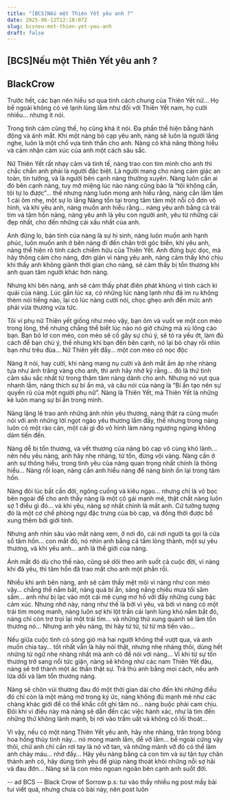 ```yaml
---
title: "[BCS]Nếu một Thiên Yết yêu anh ?"
date: 2025-06-12T12:18:07Z
slug: bcsneu-mot-thien-yet-yeu-anh
draft: false
---
```


## [BCS]Nếu một Thiên Yết yêu anh ?

## BlackCrow

Trước hết, các bạn nên hiểu sơ qua tính cách chung của Thiên Yết nữ… Họ bề ngoài không có vẻ lạnh lùng lắm như đối với Thiên Yết nam, họ cười nhiều… nhưng ít nói. 

Trong tình cảm cũng thế, họ cũng khá ít nói. Đa phần thể hiện bằng hành động và ánh mắt.
Khi một nàng bò cạp yêu anh, nàng sẽ luôn là người lắng nghe, luôn là một chổ vựa tinh thần cho anh. Nàng có khả năng thông hiểu và cảm nhận cảm xúc của anh một cách sâu sắc.

Nữ Thiên Yết rất nhạy cảm và tinh tế, nàng trao con tim mình cho anh thì chắc chắn anh phải là người đặc biệt. Là người mang cho nàng cảm giác an toàn, tin tưởng, và là người bên cạnh nàng thường xuyên. Nàng luôn cần ai đó bên cạnh nàng, tuy mở miệng lúc nào nàng cũng bảo là “tôi không cần, tôi tự lo được”… thế nhưng nàng luôn mong anh hiểu rằng, nàng cần lắm lắm 1 cái ôm nhẹ, một sự lo lắng
Nàng tồn tại trong tâm tâm một nỗi cô đơn vô hình, và khi yêu anh, nàng muốn anh hiểu rằng… nàng yêu anh bằng cả trái tim và tâm hồn nàng, nàng yêu anh là yêu con người anh, yêu từ những cái đẹp nhất, cho đến những cái xấu nhất của anh. 

Anh đừng lo, bản tính của nàng là sự hi sinh, nàng luôn muốn anh hạnh phúc, luôn muốn anh ở bên nàng đi đến chân trời góc biển, khi yêu anh, nàng thể hiện rõ tính cách chiếm hữu của Thiên Yết. Anh đừng bực dọc, mà hãy thông cảm cho nàng, đơn giản vì nàng yêu anh, nàng cảm thấy khó chịu khi thấy anh không giành thời gian cho nàng, sẽ cảm thấy bị tổn thương khi anh quan tâm người khác hơn nàng.

Nhưng khi bên nàng, anh sẽ cảm thấy phát điên phát khùng vì tính cách kì quái của nàng. Lúc gần lúc xa, có những lúc nàng lạnh như đá im ru không thèm nói tiếng nào, lại có lúc nàng cười nói, chọc ghẹo anh đến mức anh phải vừa thương vừa tức. 

Tôi ví phụ nữ Thiên yết giống như mèo vậy, bạn ôm và vuốt ve một con mèo trong lòng, thế nhưng chẳng thể biết lúc nào nó giở chứng mà xù lông cào bạn. Bạn bỏ lơ con mèo, con mèo sẽ cố gây sự chú ý, sẽ tỏ ra yếu ớt, làm đủ cách để bạn chú ý, thế nhưng khi bạn đến bên cạnh, nó lại bỏ chạy rồi nhìn bạn như trêu đùa… Nữ Thiên yết đấy… một con mèo có nọc độc

Nàng ít nói, hay cười, khi nàng mang nụ cười và ánh mắt ấm áp nhẹ nhàng tựa như ánh trăng vàng cho anh, thì anh hãy nhớ kỹ rằng… đó là thứ tình cảm sâu sắc nhất từ trong thâm tâm nàng dành cho anh. Nhưng nó vụt qua nhanh lắm, nàng thích sự bí ẩn mà, và câu nói của nàng là “Bí ẩn tạo nên sự quyến rũ của một người phụ nữ”. Nàng là Thiên Yết, mà Thiên Yết là những kẻ luôn mang sự bí ẩn trong mình. 

Nàng lặng lẽ trao anh những ánh nhìn yêu thương, nàng thật ra cũng muốn nói với anh những lời ngọt ngào yêu thương lắm đấy, thế nhưng trong nàng luôn có một rào cản, một cái gì đó vô hình làm nàng ngượng ngùng không dám tiến đến. 

Nàng dễ bị tổn thương, và vết thương của nàng bò cạp vô cùng khó lành… nên nếu yêu nàng, anh hãy nhẹ nhàng, từ tốn, đừng vội vàng. Nàng cần ở anh sự thông hiểu, trong tình yêu của nàng quan trọng nhất chính là thông hiểu… Nàng rối loạn, nàng cần anh hiểu nàng để nàng bình ổn lại trong tâm hồn. 

Nàng đôi lúc bất cần đời, ngông cuồng và kiêu ngạo… nhưng chỉ là vỏ bọc bên ngoài để cho anh thấy nàng là một cô gái mạnh mẽ, thật chất nàng luôn sợ 1 điều gì đó… và khi yêu, nàng sợ nhất chính là mất anh. Cứ tưởng tượng đó là một cơ chế phòng ngự đặc trưng của bò cạp, và đồng thời được bổ xung thêm bởi giới tính.

Nhưng anh nhìn sâu vào mắt nàng xem, ở nơi đó, cái nơi người ta gọi là cửa sổ tâm hồn… con mắt đó, nó nhìn anh bằng cả tấm lòng thành, một sự yêu thương, và khi yêu anh… anh là thế giới của nàng.

Ánh mắt đó dù cho thế nào, cũng sẽ dõi theo anh suốt cả cuộc đời, vì nàng khi đã yêu, thì tâm hồn đã trao mất cho anh một phần rồi. 

Nhiều khi anh bên nàng, anh sẽ cảm thấy mệt mõi vì nàng như con mèo vậy… chẳng thể nắm bắt, nàng quá bí ẩn, sáng nắng chiều mưa tối sâm sẩm… anh như bị lạc vào một cái mê cung mơ hồ với đầy những cung bậc cảm xúc. Nhưng nhớ này, nàng như thế là bởi vì yêu, và bởi vì nàng có một trái tim mong manh, nàng luôn sợ khi lột trần cái lạnh lùng khó nắm bắt đó, nàng chỉ còn trơ trọi lại một trái tim… và những thứ xung quanh sẽ làm tổn thương nó…
Nhưng anh yêu nàng, thì hãy từ từ, từ từ mà tiến vào…

Nếu giữa cuộc tình có sóng gió mà hai người không thể vượt qua, và anh muốn chia tay… tốt nhất vẫn là hãy nói thật, nhưng nhẹ nhàng thôi, dùng hết những từ ngữ nhẹ nhàng nhất mà anh có để nói với nàng… Vì khi từ sự tổn thương trở sang nổi tức giận, nàng sẽ không như các nam Thiên Yết đâu, nàng sẽ trở thành một ác thần thật sự. Trả thù anh bằng mọi cách, nếu anh lừa dối và làm tổn thương nàng.

Nàng sẽ chôn vùi thương đau đó một thời gian dài cho đến khi những điều đó chỉ còn là một mảng mờ trong ký ức, nàng không đủ mạnh mẽ như các chàng khác giới để có thể khắc cốt ghi tâm nó… nàng buộc phải cam chịu. Đôi khi vì điều này mà nàng sẽ dẫn đến các việc hành xác, như là tìm đến những thứ không lành mạnh, bị rơi vào trầm uất và không có lối thoát… 

Vì vậy, nếu có một nàng Thiên Yết yêu anh, hãy nhẹ nhàng, trân trọng bông hoa hồng thủy tinh này… nó mong manh lắm, dễ vỡ lắm… bề ngoài cứng vậy thôi, chứ anh chỉ cần rơi tay là nó vỡ tan, và những mảnh vỡ đó có thể làm anh chảy máu… nhớ đấy… Hãy yêu nàng bằng cả con tim và sự tận tụy chân thành anh có, hãy dùng tình yêu để giúp nàng thoát khỏi những nỗi sợ hãi và đau đớn… Nàng sẽ là con mèo ngoan ngoãn bên cạnh anh suốt đời.

-- ad BCS -- 
Black Crow of Sorrow
p.s: tui vào thấy nhiều ng post mấy bài tui viết quá, nhưng chưa có bài này, nên post luôn  ​